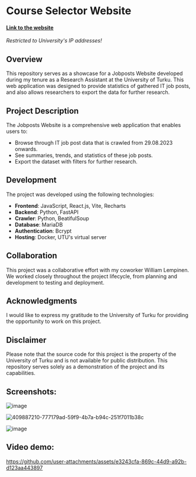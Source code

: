 
# Course Selector Website

#### [Link to the website](https://jobposts.swengcyber.utu.fi/)
_Restricted to University's IP addresses!_


## Overview

This repository serves as a showcase for a Jobposts Website developed during my tenure as a Research Assistant at the University of Turku. This web application was designed to provide statistics of gathered IT job posts, and also allows researchers to export the data for further research.

## Project Description

The Jobposts Website is a comprehensive web application that enables users to:

- Browse through IT job post data that is crawled from 29.08.2023 onwards.
- See summaries, trends, and statistics of these job posts.
- Export the dataset with filters for further research.

  
## Development

The project was developed using the following technologies:

- **Frontend**: JavaScript, React.js, Vite, Recharts
- **Backend**: Python, FastAPI
- **Crawler**: Python, BeatifulSoup
- **Database**: MariaDB
- **Authentication**: Bcrypt
- **Hosting**: Docker, UTU's virtual server


## Collaboration

This project was a collaborative effort with my coworker William Lempinen. We worked closely throughout the project lifecycle, from planning and development to testing and deployment.

## Acknowledgments

I would like to express my gratitude to the University of Turku for providing the opportunity to work on this project.

## Disclaimer

Please note that the source code for this project is the property of the University of Turku and is not available for public distribution. This repository serves solely as a demonstration of the project and its capabilities.

## Screenshots:

![image](https://github.com/user-attachments/assets/2514b459-30e3-4a5a-b8dd-b1b933fb7656)

![409887210-777179ad-59f9-4b7a-b94c-251f7011b38c](https://github.com/user-attachments/assets/0b91d424-acbd-4840-abad-c35bea6e4b4c)

![image](https://github.com/user-attachments/assets/1cdabcac-2aa8-4ee1-b2ae-08794d872233)


## Video demo:


https://github.com/user-attachments/assets/e3243cfa-869c-44d9-a92b-d123aa443897



